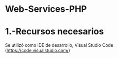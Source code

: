 # Web-Services-PHP
#
1.-Recursos necesarios
=====

Se utilizó como IDE de desarrollo, Visual Studio Code (https://code.visualstudio.com/)


